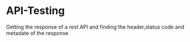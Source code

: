 # API-Testing
Getting the response of a rest API and finding the header,status code and metadate of the response
